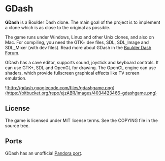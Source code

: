 # GDash #

**GDash** is a Boulder Dash clone. The main goal of the project is to implement a clone which is as close to the original as possible.

The game runs under Windows, Linux and other Unix clones, and also on Mac. For compiling, you need the GTK+ dev files, SDL, SDL_Image and SDL_Mixer (with dev files). Read more about GDash in the [Boulder Dash Forum](http://www.boulder-dash.nl/forum/viewtopic.php?t=121).

GDash has a cave editor, supports sound, joystick and keyboard controls. It can use GTK+, SDL and OpenGL for drawing. The OpenGL engine can use shaders, which provide fullscreen graphical effects like TV screen emulation.

![http://gdash.googlecode.com/files/gdashgame.png](https://bitbucket.org/repo/ejzABR/images/4034423466-gdashgame.png)

## License ##

The game is licensed under MIT license terms. See the COPYING file in the source tree.

## Ports ##

GDash has an unofficial [Pandora port](http://repo.openpandora.org/?page=detail&app=gdash).